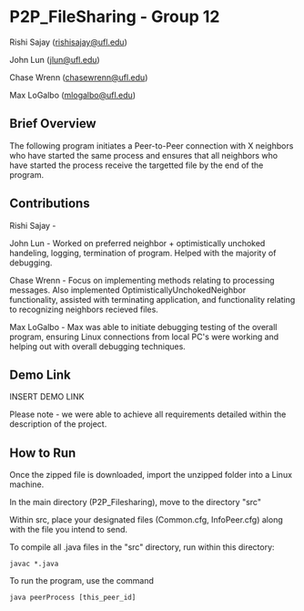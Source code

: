 # P2P_FileSharing - Group 12
 Rishi Sajay (rishisajay@ufl.edu)
 
 John Lun (jlun@ufl.edu) 

 Chase Wrenn (chasewrenn@ufl.edu)

 Max LoGalbo (mlogalbo@ufl.edu)

## Brief Overview

The following program initiates a Peer-to-Peer connection with X  neighbors who have started the same process and ensures that all neighbors who have started the process receive the targetted file by the end of the program.

## Contributions

Rishi Sajay - 

John Lun - Worked on preferred neighbor + optimistically unchoked handeling, logging, termination of program. Helped with the majority of debugging.

Chase Wrenn - Focus on implementing methods relating to processing messages. Also implemented OptimisticallyUnchokedNeighbor functionality, assisted with terminating application, and functionality relating to recognizing neighbors recieved files.

Max LoGalbo - Max was able to initiate debugging testing of the overall program, ensuring Linux connections from local PC's were working and helping out with overall debugging techniques.


## Demo Link

INSERT DEMO LINK

Please note - we were able to achieve all requirements detailed within the description of the project.


## How to Run

Once the zipped file is downloaded, import the unzipped folder into a Linux machine.

In the main directory (P2P_Filesharing), move to the directory "src"

Within src, place your designated files (Common.cfg, InfoPeer.cfg) along with the file you intend to send.

To compile all .java files in the "src" directory, run within this directory:
```
javac *.java
```

To run the program, use the command 
```
java peerProcess [this_peer_id]
```





